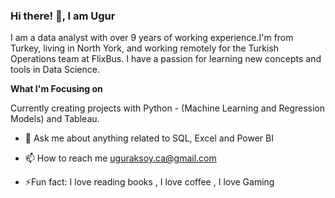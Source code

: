 ### Hi there! 👋, I am Ugur

I am a data analyst with over 9 years of working experience.I'm from Turkey, living in North York, and working remotely for the Turkish Operations team at FlixBus. I have a passion for learning new concepts and tools in Data Science.

**What I'm Focusing on**

Currently creating projects with Python - (Machine Learning and Regression Models) and Tableau.

- 💬 Ask me about anything related to SQL, Excel and Power BI

- 📫 How to reach me uguraksoy.ca@gmail.com

- ⚡Fun fact: I love reading books , I love coffee , I love Gaming

<!--
**uguraksoyca/uguraksoyca** is a ✨ _special_ ✨ repository because its `README.md` (this file) appears on your GitHub profile.

Here are some ideas to get you started:

- I am a Data Analytics student at the Toronto School of Management and a data analyst with 9 years of working experience.
